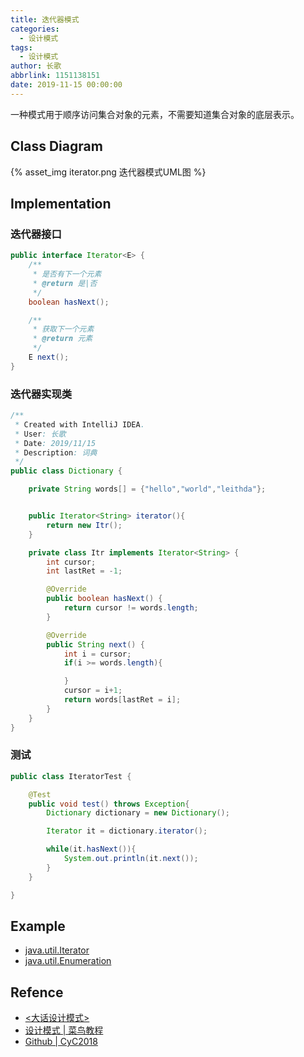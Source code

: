 ```yaml
---
title: 迭代器模式
categories:
  - 设计模式
tags:
  - 设计模式
author: 长歌
abbrlink: 1151138151
date: 2019-11-15 00:00:00
---
```



一种模式用于顺序访问集合对象的元素，不需要知道集合对象的底层表示。
<!-- More -->

## Class Diagram
{% asset_img iterator.png 迭代器模式UML图 %}

## Implementation
### 迭代器接口
```java
public interface Iterator<E> {
    /**
     * 是否有下一个元素
     * @return 是|否
     */
    boolean hasNext();

    /**
     * 获取下一个元素
     * @return 元素
     */
    E next();
}
```

### 迭代器实现类
```java
/**
 * Created with IntelliJ IDEA.
 * User: 长歌
 * Date: 2019/11/15
 * Description: 词典
 */
public class Dictionary {

    private String words[] = {"hello","world","leithda"};


    public Iterator<String> iterator(){
        return new Itr();
    }

    private class Itr implements Iterator<String> {
        int cursor;
        int lastRet = -1;

        @Override
        public boolean hasNext() {
            return cursor != words.length;
        }

        @Override
        public String next() {
            int i = cursor;
            if(i >= words.length){

            }
            cursor = i+1;
            return words[lastRet = i];
        }
    }
}
```

### 测试
```java
public class IteratorTest {

    @Test
    public void test() throws Exception{
        Dictionary dictionary = new Dictionary();

        Iterator it = dictionary.iterator();

        while(it.hasNext()){
            System.out.println(it.next());
        }
    }

}
```

## Example
- [java.util.Iterator](http://docs.oracle.com/javase/8/docs/api/java/util/Iterator.html)
- [java.util.Enumeration](http://docs.oracle.com/javase/8/docs/api/java/util/Enumeration.html)

## Refence
- [<大话设计模式>](https://book.douban.com/subject/2334288/)
- [设计模式 | 菜鸟教程](https://www.runoob.com/design-pattern/design-pattern-tutorial.html)
- [Github | CyC2018](https://github.com/CyC2018/CS-Notes/blob/master/notes/%E8%AE%BE%E8%AE%A1%E6%A8%A1%E5%BC%8F%20-%20%E7%9B%AE%E5%BD%95.md)